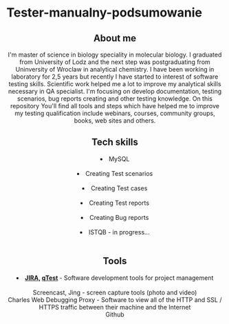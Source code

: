 # Tester-manualny-podsumowanie

<header>
<h2>About me</h2>
<header/>


I'm master of science in biology speciality in molecular biology. I graduated from University of Lodz and the next step was postgraduating from Uninversity of Wroclaw in analytical chemistry. I have been working in laboratory for 2,5 years but recently I have started to interest of software testing skills. Scientific work helped me a lot to improve my analytical skills necessary in QA specialist.
I'm focusing on develop documentation, testing scenarios, bug reports creating and other testing knowledge. On this repository You'll find all tools and steps which have helped me to improve my testing qualification include webinars, courses, community groups, books, web sites and others.


<h2>Tech skills</h2>

<li><span style>MySQL</span></li> <br/>
<li><span style>Creating Test scenarios</span></li>  <br/>
<li><span style>Creating Test cases</span></li>  <br/>
<li><span style>Creating Test reports</span></li>  <br/>
<li><span style>Creating Bug reports</span></li>  <br/>
<li><span style>ISTQB - in progress...</span></li>  <br/>


<h2>Tools</h2>

<li>
  <span style>
    <b>
      <a href="https://www.atlassian.com/pl/software/jira">JIRA,</a> 
      <a href="https://marketplace.atlassian.com/apps/1211480/qtest-for-jira-test-management?hosting=cloud&tab=overview">qTest</a>
    </b> - Software development tools for project management
  </span>
</li>  
<br/>
Screencast, Jing - screen capture tools (photo and video)  <br/>
Charles Web Debugging Proxy - Software to view all of the HTTP and SSL / HTTPS traffic between their machine and the Internet  <br/>
Github  <br/>


